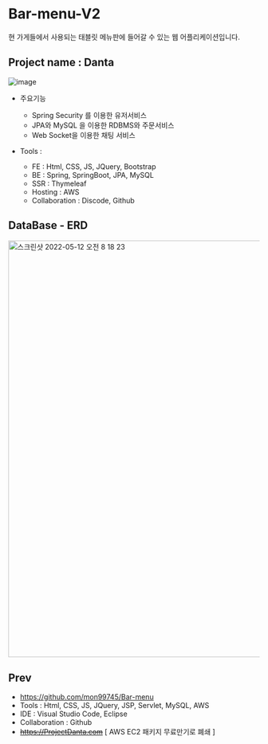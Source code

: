 # Bar-menu-V2
현 가게들에서 사용되는 태블릿 메뉴판에 들어갈 수 있는 웹 어플리케이션입니다.

## Project name : Danta

![image](https://user-images.githubusercontent.com/84507123/150490207-a1d78786-1217-48ec-9ea0-3024b90f8ff2.png)

- 주요기능
  
  - Spring Security 를 이용한 유저서비스
  - JPA와 MySQL 을 이용한 RDBMS와 주문서비스
  - Web Socket을 이용한 채팅 서비스
  
- Tools : 
  
  - FE : Html, CSS, JS, JQuery, Bootstrap
  - BE : Spring, SpringBoot, JPA, MySQL 
  - SSR : Thymeleaf
  - Hosting : AWS
  - Collaboration : Discode, Github
  
## DataBase - ERD
<img width="836" alt="스크린샷 2022-05-12 오전 8 18 23" src="https://user-images.githubusercontent.com/84507123/167962798-0dfa25aa-b409-440c-95a4-5c6bf499ca6c.png">


## Prev
  - https://github.com/mon99745/Bar-menu
  - Tools : Html, CSS, JS, JQuery, JSP, Servlet, MySQL, AWS
  - IDE : Visual Studio Code, Eclipse 
  - Collaboration : Github
  - ~~https://ProjectDanta.com~~ [ AWS EC2 패키지 무료만기로 폐쇄 ]










